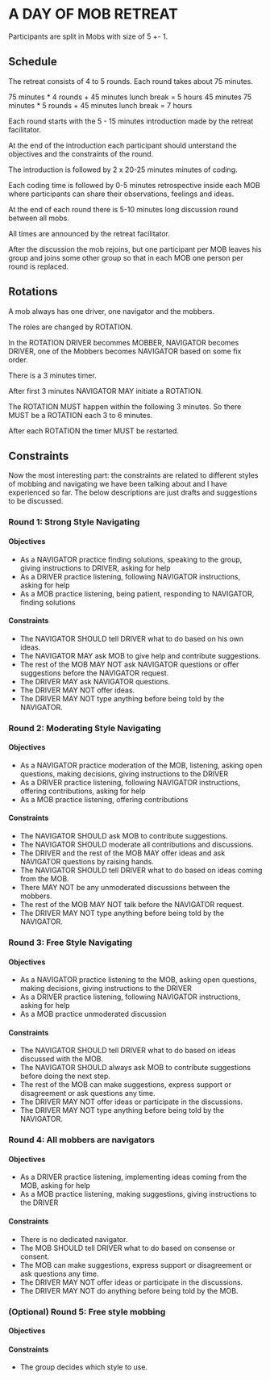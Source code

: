 A DAY OF MOB RETREAT
===================

Participants are split in Mobs with size of 5 +- 1.

Schedule
-------------

The retreat consists of 4 to 5 rounds.
Each round takes about 75 minutes.

75 minutes * 4 rounds + 45 minutes lunch break = 5 hours 45 minutes
75 minutes * 5 rounds + 45 minutes lunch break = 7 hours

Each round starts with the 5 - 15 minutes introduction made by the retreat facilitator.

At the end of the introduction each participant should unterstand the objectives and the constraints of the round.

The introduction is followed by 2 x 20-25 minutes minutes of coding.

Each coding time is followed by 0-5 minutes retrospective inside each MOB where participants can share their observations, feelings and ideas.

At the end of each round there is 5-10 minutes long discussion round between all mobs.

All times are announced by the retreat facilitator.

After the discussion the mob rejoins, but one participant per MOB leaves his group and joins some other group so that in each MOB one person per round is replaced.

Rotations
-------------

A mob always has one driver, one navigator and the mobbers.

The roles are changed by ROTATION.

In the ROTATION DRIVER becommes MOBBER, NAVIGATOR becomes DRIVER, one of the Mobbers becomes NAVIGATOR based on some fix order.

There is a 3 minutes timer. 

After first 3 minutes NAVIGATOR MAY initiate a ROTATION.

The ROTATION MUST happen within the following 3 minutes. So there MUST be a ROTATION each 3 to 6 minutes. 

After each ROTATION the timer MUST be restarted.

Constraints
-------------

Now the most interesting part: the constraints are related to different styles of mobbing and navigating we have been talking about and I have experienced so far. The below descriptions are just drafts and suggestions to be discussed.

### Round 1: Strong Style Navigating
#### Objectives
- As a NAVIGATOR practice finding solutions, speaking to the group, giving instructions to DRIVER, asking for help
- As a DRIVER practice listening, following NAVIGATOR instructions, asking for help
- As a MOB practice listening, being patient, responding to NAVIGATOR, finding solutions
#### Constraints
- The NAVIGATOR SHOULD tell DRIVER what to do based on his own ideas.
- The NAVIGATOR MAY ask MOB to give help and contribute suggestions.
- The rest of the MOB MAY NOT ask NAVIGATOR questions or offer suggestions before the NAVIGATOR request.
- The DRIVER MAY ask NAVIGATOR questions.
- The DRIVER MAY NOT offer ideas.
- The DRIVER MAY NOT type anything before being told by the NAVIGATOR.

### Round 2: Moderating Style Navigating
#### Objectives
- As a NAVIGATOR practice moderation of the MOB, listening, asking open questions, making decisions, giving instructions to the DRIVER
- As a DRIVER practice listening, following NAVIGATOR instructions, offering contributions, asking for help
- As a MOB practice listening, offering contributions
#### Constraints
- The NAVIGATOR SHOULD ask MOB to contribute suggestions.
- The NAVIGATOR SHOULD moderate all contributions and discussions.
- The DRIVER and the rest of the MOB MAY offer ideas and ask NAVIGATOR questions by raising hands.
- The NAVIGATOR SHOULD tell DRIVER what to do based on ideas coming from the MOB.
- There MAY NOT be any unmoderated discussions between the mobbers.
- The rest of the MOB MAY NOT talk before the NAVIGATOR request.
- The DRIVER MAY NOT type anything before being told by the NAVIGATOR.

### Round 3: Free Style Navigating
#### Objectives
- As a NAVIGATOR practice listening to the MOB, asking open questions, making decisions, giving instructions to the DRIVER
- As a DRIVER practice listening, following NAVIGATOR instructions, asking for help
- As a MOB practice unmoderated discussion
#### Constraints
- The NAVIGATOR SHOULD tell DRIVER what to do based on ideas discussed with the MOB.
- The NAVIGATOR SHOULD always ask MOB to contribute suggestions before doing the next step.
- The rest of the MOB can make suggestions, express support or disagreement or ask questions any time.
- The DRIVER MAY NOT offer ideas or participate in the discussions.
- The DRIVER MAY NOT type anything before being told by the NAVIGATOR.

### Round 4: All mobbers are navigators
#### Objectives
- As a DRIVER practice listening, implementing ideas coming from the MOB, asking for help
- As a MOB practice listening, making suggestions, giving instructions to the DRIVER
#### Constraints
- There is no dedicated navigator.
- The MOB SHOULD tell DRIVER what to do based on consense or consent.
- The MOB can make suggestions, express support or disagreement or ask questions any time.
- The DRIVER MAY NOT offer ideas or participate in the discussions.
- The DRIVER MAY NOT do anything before being told by the MOB.

### (Optional) Round 5: Free style mobbing
#### Objectives
#### Constraints
- The group decides which style to use.
